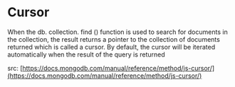 # Cursor

When the db. collection. find () function is used to
search for documents in the collection, the result returns a pointer to
the collection of documents returned which is called a cursor. By
default, the cursor will be iterated automatically when the result of
the query is returned

src: [https://docs.mongodb.com/manual/reference/method/js-cursor/](https://docs.mongodb.com/manual/reference/method/js-cursor/)
